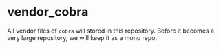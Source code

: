 # vendor_cobra

All vendor files of `cobra` will stored in this repository. Before it becomes a very
 large repository, we will keep it as a mono repo.